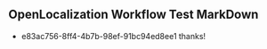 ## OpenLocalization Workflow Test MarkDown
* e83ac756-8ff4-4b7b-98ef-91bc94ed8ee1 
thanks!<!--HONumber=Mar16_HO2-->
